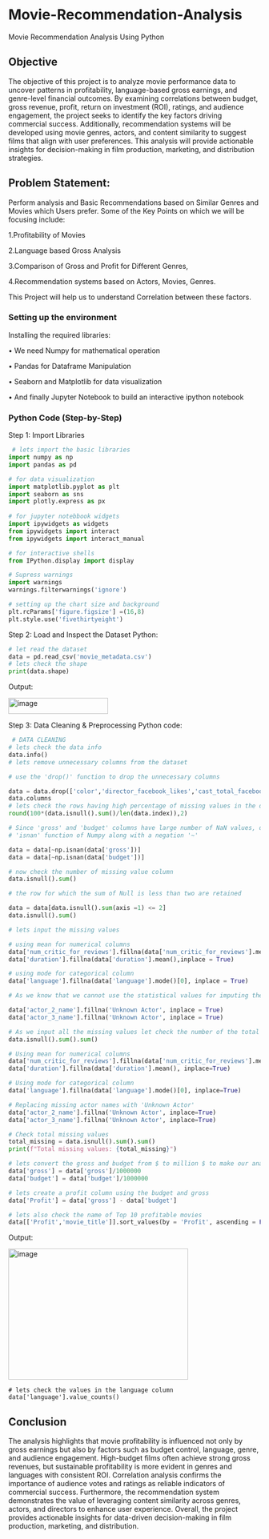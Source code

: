 # Movie-Recommendation-Analysis
Movie Recommendation Analysis Using Python

## Objective

The objective of this project is to analyze movie performance data to uncover patterns in profitability, language-based gross earnings, and genre-level financial outcomes. By examining correlations between budget, gross revenue, profit, return on investment (ROI), ratings, and audience engagement, the project seeks to identify the key factors driving commercial success. Additionally, recommendation systems will be developed using movie genres, actors, and content similarity to suggest films that align with user preferences. This analysis will provide actionable insights for decision-making in film production, marketing, and distribution strategies.

## Problem Statement:
Perform analysis and Basic Recommendations based on Similar Genres and Movies which Users prefer. Some of the Key Points on which we will be focusing include: 

1.Profitability of Movies 

2.Language based Gross Analysis 

3.Comparison of Gross and Profit for Different Genres, 

4.Recommendation systems based on Actors, Movies, Genres. 

This Project will help us to understand Correlation between these factors.

### Setting up the environment
Installing the required libraries:

•	We need Numpy for mathematical operation

•	Pandas for Dataframe Manipulation

•	Seaborn and Matplotlib for data visualization

•	And finally Jupyter Notebook to build an interactive ipython notebook




### Python Code (Step-by-Step)
Step 1: Import Libraries
   ```python
    # lets import the basic libraries
import numpy as np
import pandas as pd
 
# for data visualization
import matplotlib.pyplot as plt
import seaborn as sns
import plotly.express as px
    
# for jupyter notebbook widgets
import ipywidgets as widgets
from ipywidgets import interact
from ipywidgets import interact_manual

# for interactive shells
from IPython.display import display

# Supress warnings
import warnings
warnings.filterwarnings('ignore')
   
# setting up the chart size and background
plt.rcParams['figure.figsize'] =(16,8)
plt.style.use('fivethirtyeight')
 ```
Step 2: Load and Inspect the Dataset
Python:
 ```python
# let read the dataset
data = pd.read_csv('movie_metadata.csv')
# lets check the shape
print(data.shape)
 ```
Output:

<img width="199" height="32" alt="image" src="https://github.com/user-attachments/assets/716e1260-b91d-4947-99fa-e198a7aee2f4" />

Step 3: Data Cleaning & Preprocessing
Python code:
```python
 # DATA CLEANING
# lets check the data info
data.info()
# lets remove unnecessary columns from the dataset

# use the 'drop()' function to drop the unnecessary columns

data = data.drop(['color','director_facebook_likes','cast_total_facebook_likes','actor_3_facebook_likes','actor_1_facebook_likes','actor_2_facebook_likes','country','content_rating','movie_imdb_link','aspect_ratio','plot_keywords','facenumber_in_poster'], axis =1)
data.columns
# lets check the rows having high percentage of missing values in the dataset
round(100*(data.isnull().sum()/len(data.index)),2)

# Since 'gross' and 'budget' columns have large number of NaN values, drop all the rows with NaNs at this column using the
# 'isnan' function of Numpy along with a negation '~'

data = data[~np.isnan(data['gross'])]
data = data[~np.isnan(data['budget'])]

# now check the number of missing value column
data.isnull().sum()

# the row for which the sum of Null is less than two are retained

data = data[data.isnull().sum(axis =1) <= 2]
data.isnull().sum()

# lets input the missing values

# using mean for numerical columns
data['num_critic_for_reviews'].fillna(data['num_critic_for_reviews'].mean(),inplace = True)
data['duration'].fillna(data['duration'].mean(),inplace = True)

# using mode for categorical column
data['language'].fillna(data['language'].mode()[0], inplace = True)

# As we know that we cannot use the statistical values for imputing the missing values of actor names, so we will replace the actor names with "Unknown Actor"

data['actor_2_name'].fillna('Unknown Actor', inplace = True)
data['actor_3_name'].fillna('Unknown Actor', inplace = True)

# As we input all the missing values let check the number of the total missing values in the dataset
data.isnull().sum().sum()

# Using mean for numerical columns
data['num_critic_for_reviews'].fillna(data['num_critic_for_reviews'].mean(), inplace=True)
data['duration'].fillna(data['duration'].mean(), inplace=True)

# Using mode for categorical column
data['language'].fillna(data['language'].mode()[0], inplace=True)

# Replacing missing actor names with 'Unknown Actor'
data['actor_2_name'].fillna('Unknown Actor', inplace=True)
data['actor_3_name'].fillna('Unknown Actor', inplace=True)

# Check total missing values
total_missing = data.isnull().sum().sum()
print(f"Total missing values: {total_missing}")

# lets convert the gross and budget from $ to million $ to make our analysis easier
data['gross'] = data['gross']/1000000
data['budget'] = data['budget']/1000000

# lets create a profit column using the budget and gross
data['Profit'] = data['gross'] - data['budget']

# lets also check the name of Top 10 profitable movies
data[['Profit','movie_title']].sort_values(by = 'Profit', ascending = False).head(10)

```
Output:

<img width="359" height="262" alt="image" src="https://github.com/user-attachments/assets/1996db25-ca70-48c2-be12-a121f1257e10" />

```
# lets check the values in the language column
data['language'].value_counts()

```

## Conclusion

The analysis highlights that movie profitability is influenced not only by gross earnings but also by factors such as budget control, language, genre, and audience engagement. High-budget films often achieve strong gross revenues, but sustainable profitability is more evident in genres and languages with consistent ROI. Correlation analysis confirms the importance of audience votes and ratings as reliable indicators of commercial success. Furthermore, the recommendation system demonstrates the value of leveraging content similarity across genres, actors, and directors to enhance user experience. Overall, the project provides actionable insights for data-driven decision-making in film production, marketing, and distribution.

